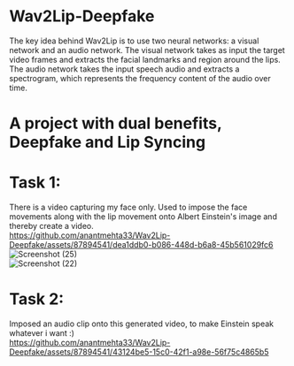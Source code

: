 # Wav2Lip-Deepfake <br>
The key idea behind Wav2Lip is to use two neural networks: a visual network and an audio network. The visual network takes as input the target video frames and extracts the facial landmarks and region around the lips. The audio network takes the input speech audio and extracts a spectrogram, which represents the frequency content of the audio over time. <br>
# A project with dual benefits, Deepfake and Lip Syncing
# Task 1: <br>
There is a video capturing my face only. Used to impose the face movements along with the lip movement onto Albert Einstein's image and thereby create a video.<br>
https://github.com/anantmehta33/Wav2Lip-Deepfake/assets/87894541/dea1ddb0-b086-448d-b6a8-45b561029fc6 <br>
![Screenshot (25)](https://github.com/anantmehta33/Wav2Lip-Deepfake/assets/87894541/ad0f427e-1e85-49af-9eaf-424699280394) <br>
![Screenshot (22)](https://github.com/anantmehta33/Wav2Lip-Deepfake/assets/87894541/874aded4-c7b3-42ff-a134-0b996bd0cc6c) <br>
# Task 2: <br>
Imposed an audio clip onto this generated video, to make Einstein speak whatever i want :) <br>
https://github.com/anantmehta33/Wav2Lip-Deepfake/assets/87894541/43124be5-15c0-42f1-a98e-56f75c4865b5


